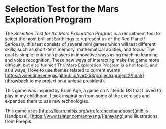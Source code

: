 # Selection Test for the Mars Exploration Program

The *Selection Test for the Mars Exploration Program* is a recruitment tool to select the most brilliant Earthlings to represent us on the Red Planet!
Seriously, this test consists of several mini games which will test different skills, such as short-term memory, mathematical abilities, and focus. The goal is simple: entertain players in innovative ways using machine learning and voice recognition. These new ways of interacting make the game more difficult, but also funnier!
The Mars Exploration Program is a hot topic, and as always, I love to use themes related to current events [https://valentinesenegas.github.io/cart253/projects/project2/final/](throwback to my project on a *unique* president).

This game was inspired by Brain Age, a game on Nintendo DS that I loved to play in my childhood. I took inspiration from some of the exercises and expanded them to use new technologies.

This game uses [https://learn.ml5js.org/#/reference/handpose](ml5.js Handpose), [https://www.talater.com/annyang/](annyang) and illustrations from Freepik.

